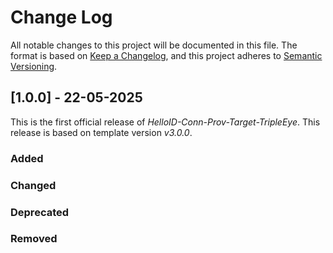 # Change Log

All notable changes to this project will be documented in this file. The format is based on [Keep a Changelog](https://keepachangelog.com), and this project adheres to [Semantic Versioning](https://semver.org).

## [1.0.0] - 22-05-2025

This is the first official release of _HelloID-Conn-Prov-Target-TripleEye_. This release is based on template version _v3.0.0_.

### Added

### Changed

### Deprecated

### Removed
